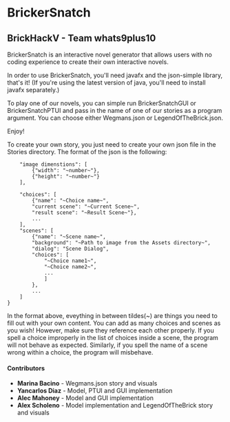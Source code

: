 # BrickerSnatch
## BrickHackV - Team whats9plus10

BrickerSnatch is an interactive novel generator 
that allows users with no coding experience to create their own interactive novels.

In order to use BrickerSnatch, you'll need javafx and the json-simple library, that's it!
(If you're using the latest version of java, you'll need to install javafx separately.)

To play one of our novels, you can simple run BrickerSnatchGUI or BrickerSnatchPTUI and pass in
the name of one of our stories as a program argument. You can choose either Wegmans.json or 
LegendOfTheBrick.json.

Enjoy!

To create your own story, you just need to create your own json file in the Stories directory.
The format of the json is the following:

```{
    "image dimenstions": [
        {"width": "~number~"}, 
        {"height": "~number~"}
    ],
    
    "choices": [
        {"name": "~Choice name~",
        "current scene": "~Current Scene~",
        "result scene": "~Result Scene~"},
        ...
    ],
    "scenes": [
        {"name": "~Scene name~",
        "background": "~Path to image from the Assets directory~",
        "dialog": "Scene Dialog",
        "choices": [
            "~Choice name1~",
            "~Choice name2~",
            ...
            ]
        },
        ...
    ]
}
```

In the format above, eveything in between tildes(~) are things 
you need to fill out with your own content. You can add as many choices
and scenes as you wish! However, make sure they reference each other properly.
 If you spell a choice improperly in the list of choices inside a scene, 
 the program will not behave as expected. Similarly, if you spell the name of
 a scene wrong within a choice, the program will misbehave.
#### Contributors

* __Marina Bacino__ - Wegmans.json story and visuals
* __Yancarlos Diaz__ - Model, PTUI and GUI implementation
* __Alec Mahoney__ - Model and GUI implementation
* __Alex Scholeno__ - Model implementation and LegendOfTheBrick story and visuals